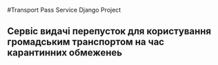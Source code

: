 #Transport Pass Service
Django Project
## Сервіс видачі перепусток для користування громадським транспортом на час карантинних обмеженеь
